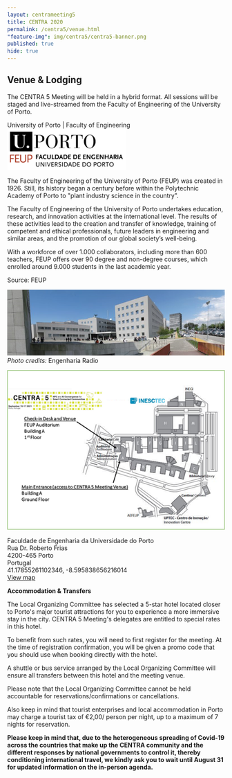 ```yaml
---
layout: centrameeting5
title: CENTRA 2020
permalink: /centra5/venue.html
"feature-img": img/centra5/centra5-banner.png
published: true
hide: true
---
```


## Venue & Lodging


The CENTRA 5 Meeting will be held in a hybrid format. All sessions will be staged and live-streamed from the Faculty of Engineering of the University of Porto.  

University of Porto | Faculty of Engineering  
![feup](../img/centra5/feup.png)
  
The Faculty of Engineering of the University of Porto (FEUP) was created in 1926. Still, its history began a century before within the Polytechnic Academy of Porto to "plant industry science in the country".   

The Faculty of Engineering of the University of Porto undertakes education, research, and innovation activities at the international level. The results of these activities lead to the creation and transfer of knowledge, training of competent and ethical professionals, future leaders in engineering and similar areas, and the promotion of our global society’s well-being.  

With a workforce of over 1.000 collaborators, including more than 600 teachers, FEUP offers over 90 degree and non-degree courses, which enrolled around 9.000 students in the last academic year.  
  
Source: FEUP  


![feup2](../img/centra5/feup2.png)  
*Photo credits:* Engenharia Radio  

![feup_map](../img/centra5/feup_map.png)  

Faculdade de Engenharia da Universidade do Porto  
Rua Dr. Roberto Frias  
4200-465 Porto  
Portugal  
41.17855261102346, -8.595838656216014  
[View map](https://goo.gl/maps/oe23e2PHBoLXRjWAA)

**Accommodation & Transfers**

The Local Organizing Committee has selected a 5-star hotel located closer to Porto's major tourist attractions for you to experience a more immersive stay in the city. CENTRA 5 Meeting's delegates are entitled to special rates in this hotel.  

To benefit from such rates, you will need to first register for the meeting. At the time of registration confirmation, you will be given a promo code that you should use when booking directly with the hotel.  

A shuttle or bus service arranged by the Local Organizing Committee will ensure all transfers between this hotel and the meeting venue.  

Please note that the Local Organizing Committee cannot be held accountable for reservations/confirmations or cancellations.  

Also keep in mind that tourist enterprises and local accommodation in Porto may charge a tourist tax of €2,00/ person per night, up to a maximum of 7 nights for reservation.  

**Please keep in mind that, due to the heterogeneous spreading of Covid-19 across the countries that make up the CENTRA community and the different responses by national governments to control it, thereby conditioning international travel, we kindly ask you to wait until August 31 for updated information on the in-person agenda.**


<!--The CENTRA 5 Meeting will be held at 5-star [Crowne Plaza Porto](https://www.crowneplaza.com/hotels/gb/en/porto/opocp/hoteldetail?fromRedirect=true&qSrt=sBR&qIta=99603195&icdv=99603195&glat=SEAR&qSlH=OPOCP&setPMCookies=true&qSHBrC=CP&qDest=Avenida%20da%20Boavista,%201466,%20Porto,%20PT&dp=true&gclid=Cj0KCQjw0IDtBRC6ARIsAIA5gWucOPW7Z8EVjFeJPhSHs0XeCu_HwkeRdnZheSz_tht79kNktzwLiqEaAqDSEALw_wcB&cid=41468&srb_u=1), in Porto, Portugal. See [map](https://www.google.com/maps/place/Crowne+Plaza+Porto/@41.1601764,-8.642862,17z/data=!3m1!4b1!4m8!3m7!1s0xd24659efd4e5e9b:0xc695ad1f002380ec!5m2!4m1!1i2!8m2!3d41.1601724!4d-8.6406733?hl=en-US&shorturl=1).

![oporto01](../img/centra5/oporto01.png)

_Photo credit: Crowne Plaza Porto_  

The hotel is located right in the heart of one of the city’s main business and shopping districts (*Avenida da Boavista*), served by several bus lines and within 15-minute walking-distance from Casa da Música Metro Station.  
![oporto02](../img/centra5/mapa_porto.png)

*Source: [Google Maps](https://www.google.pt/maps/@41.1570569,-8.6467148,14.18z)*

![black](../img/centra5/black.png) Meeting venue (Crowne Plaza Porto)  
![blue](../img/centra5/blue.png) Porto’s beachfront  
![green](../img/centra5/green.png) Porto’s historic center  


The hotel is on the route of one of the hops on hops off buses that will take you in a memorable journey to some of the many must-see attractions the city has to offer travelers: the historic center of Oporto, the Clérigos Bell Tower, the Serralves Foundation and Casa da Música, two icons of the city’s contemporary architecture, or even the Porto Cruise terminal.
By taxi or Uber, you can easily and conveniently reach Porto’s historic downtown or Porto Airport in just under 20 minutes. 

**Accommodation \| List of suggested hotels:** 

We have selected a number of hotel units located either in the vicinity of the meeting venue or closer to Porto’s major tourist attractions if you wish to experience a more immersive stay in the city. The list includes a range of prices and star-ratings in order to cater for all tastes and wallets.
  
INESC TEC has negotiated special rates with these hotels. To benefit from such rates, **you will need to first register for the meeting. At the time of registration confirmation, you will be given a promo code, form or reservation link that you can use at any of the hotels on the list**.  

CENTRA 5 Meeting's Local Organizing Team will not be accountable for hotel reservations/confirmations nor cancellations.

- **For the criterion *convenience*, Crowne Plaza Porto** ranks first on our list of suggested hotels.  

[Crowne Plaza Porto](https://www.crowneplaza.com/hotels/gb/en/porto/opocp/hoteldetail?fromRedirect=true&qSrt=sBR&qIta=99603195&icdv=99603195&glat=SEAR&qSlH=OPOCP&setPMCookies=true&qSHBrC=CP&qDest=Avenida%20da%20Boavista,%201466,%20Porto,%20PT&dp=true&gclid=EAIaIQobChMI_-_QgZGc5QIVVZ3VCh0aqg4wEAAYASAAEgJX5PD_BwE&cid=41468&srb_u=1) ★★★★★  
**Address:** Avenida da Boavista, 1466, Porto | 4100-114 | Portugal  
**Phone number:** +351 226 072 500  
**Email:** opocp.events@ihg.com  
**Price:** DBL €165 and SGL €150 (breakfast incl.) 

- **Hotels in the vicinity of the venue**  

[Sheraton Porto Hotel & Spa](https://www.marriott.com/hotels/travel/oposi-sheraton-porto-hotel-and-spa/) ★★★★★  
**Address:** Rua Tenente Valadim, 146 | 4100-476 Porto | Portugal  
**Phone number:** +351 220 404 127  
**Price:** DBL €180 and SGL €160 (breakast incl.)  
**5-minute walking distance to the venue**   

[Portus Cale Hotel](http://www.portuscalehotel.com/EN/hotel.html?id_referer=ADWORDS&gclid=EAIaIQobChMI67eNrrSb5QIVg4xRCh0JwgCMEAAYASAAEgKaYPD_BwE) ★★★★  
**Address:** Avenida da Boavista, 1060 | 4100-113 Porto | Portugal  
**Phone number:** +351 226 083 900  
**Email:** reservas@portuscalehotel.com  
**Price:** DBL €94 and SGL €85 (breakfast incl.)  
**5-minute walking distance to the venue**   

[Hotel da Música](https://www.hoteldamusica.com/) ★★★★  
**Address:** Mercado do Bom Sucesso Largo Ferreira Lapa, 21 - 183 | 4150-323 Porto |  Portugal  
**Phone number:** +351 226 076 000  
**Email:** info@hoteldamusica.com or res@hoteldamusica.com  
**Price:** DBL €99 and SGL €89 (breakfast incl.). Double beds only.  
**15-minute walking distance to the venue**  

[HF Tuela Porto](https://www.hfhotels.com/hotels-en/hf-tuela-porto-en/) ★★★  
**Address:** Rua Arquitecto Marques da Silva 200 | 4150-483 Porto | Portugal  
**Phone number:** +351 226 004 747  
**Email:** hftuelaporto@hfhotels.com  
**Price:** 10% off the best value on the hotel website (breakfast incl.)  
**15-minute walking distance to the venue**  


- **Hotels near tourist attractions (Porto’s downtown  UNESCO World Heritage Site)**  

[Hotel Exe Almada Porto](https://www.exehotels.co.uk/exe-almada-porto.html?td=b10ga02&id_referer=ADWORDS&gclid=EAIaIQobChMIw7H0mrab5QIVgoxRCh38dA2FEAAYASAAEgI93PD_BwE) ★★★★  
**Address:** Rua do Almada, 361 | 4050-032 Porto | Portugal  
**Phone number:** +351 932 087 108  
**Email:** info@exealmadaporto.com  
**Price:** DBL €180 and SGL €170 (breakfast incl.). Double beds only.   
**15-minute by car to the venue**  


- **Hotels at Porto’s beachfront  Foz do Douro**  

[Hotel Boa-Vista](http://www.hotelboavista.com/en/) ★★★  
**Address:** Esplanada do Castelo, 58 | 4150-196 Porto | Portugal  
**Phone number:** +351 225 320 020  
**Email:** reserva@hotelboavista.com  
**Price:** SGL €89,10 (breakfast incl.)  
**15-minute by car to the venue**  
   

Tourist enterprises and local accommodation in Porto will charge a tourist tax of €2.00 per person per night, up to a maximum of 7 nights for reservation.  -->
